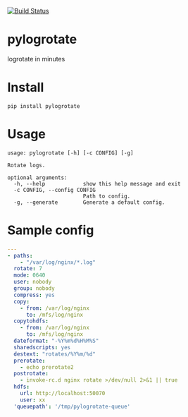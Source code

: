 [![Build Status](https://travis-ci.org/xiachufang/pylogrotate.svg)](https://travis-ci.org/xiachufang/pylogrotate)

# pylogrotate
logrotate in minutes

# Install
```
pip install pylogrotate
```

# Usage
```
usage: pylogrotate [-h] [-c CONFIG] [-g]

Rotate logs.

optional arguments:
  -h, --help            show this help message and exit
  -c CONFIG, --config CONFIG
                        Path to config.
  -g, --generate        Generate a default config.
```

# Sample config
```yaml
---
- paths:
    - "/var/log/nginx/*.log"
  rotate: 7
  mode: 0640
  user: nobody
  group: nobody
  compress: yes
  copy:
    - from: /var/log/nginx
      to: /mfs/log/nginx
  copytohdfs:
    - from: /var/log/nginx
      to: /mfs/log/nginx
  dateformat: "-%Y%m%d%H%M%S"
  sharedscripts: yes
  destext: "rotates/%Y%m/%d"
  prerotate:
    - echo prerotate2
  postrotate:
    - invoke-rc.d nginx rotate >/dev/null 2>&1 || true
  hdfs:
    url: http://localhost:50070
    user: xx
  'queuepath': '/tmp/pylogrotate-queue'
```
